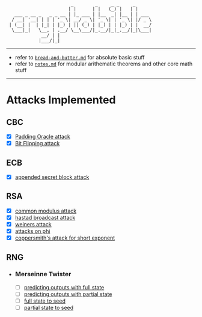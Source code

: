      
                            _        _     _ _     _       
                           | |      | |   (_) |   | |      
       ___ _ __ _   _ _ __ | |_ ___ | |__  _| |__ | | ___  
      / __| '__| | | | '_ \| __/ _ \| '_ \| | '_ \| |/ _ \ 
     | (__| |  | |_| | |_) | || (_) | |_) | | |_) | |  __/ 
      \___|_|   \__, | .__/ \__\___/|_.__/|_|_.__/|_|\___| 
                 __/ | |                                   
                |___/|_|                                   
                                                                                                                                                                                                                          
                                                                                                                                                                                                                                                                              

***

- refer to [`bread-and-butter.md`](notes/bread-and-butter.md) for absolute basic stuff
- refer to [`notes.md`](notes/notes.md) for modular arithematic theorems and other core math stuff

***

# Attacks Implemented

## CBC
- [x] [Padding Oracle attack](https://github.com/IC3lemon/cryptobible/blob/main/aes/aes-cbc-paddingoracle.py)
- [x] [Bit Flipping attack](https://www.youtube.com/watch?v=dQw4w9WgXcQ)

## ECB
- [x] [appended secret block attack](https://github.com/IC3lemon/cryptobible/blob/main/aes/aes-ecb-encryptionoracle.py)

## RSA
- [x] [common modulus attack](https://github.com/IC3lemon/cryptobible/blob/main/rsa/rsa-common-modulus-attack.py)
- [x] [hastad broadcast attack](https://github.com/IC3lemon/cryptobible/blob/main/rsa/rsa-hastads-broadcast-attack.py)
- [x] [weiners attack](https://github.com/IC3lemon/cryptobible/blob/main/rsa/rsa-weiners-attack.py)
- [x] [attacks on phi](https://github.com/IC3lemon/cryptobible/blob/main/rsa/rsa-attacks-on-phi.py)
- [x] [coppersmith's attack for short exponent](https://github.com/IC3lemon/cryptobible/blob/main/rsa/rsa-coppersmiths-attack.py)

## RNG
- ### Merseinne Twister
    - [ ] [predicting outputs with full state](https://www.youtube.com/watch?v=dQw4w9WgXcQ)
    - [ ] [predicting outputs with partial state](https://www.youtube.com/watch?v=dQw4w9WgXcQ)
    - [ ] [full state to seed](https://www.youtube.com/watch?v=dQw4w9WgXcQ)
    - [ ] [partial state to seed](https://www.youtube.com/watch?v=dQw4w9WgXcQ)
